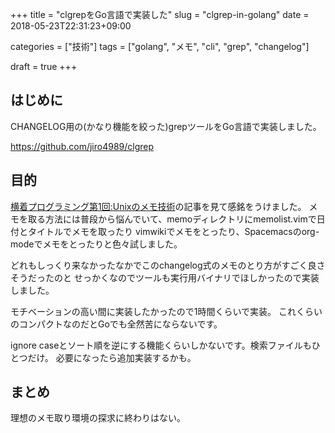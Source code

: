 +++
title = "clgrepをGo言語で実装した"
slug = "clgrep-in-golang"
date = 2018-05-23T22:31:23+09:00

categories = ["技術"]
tags = ["golang", "メモ", "cli", "grep", "changelog"]

draft = true
+++

はじめに
--------------------------------------------------------------------------------

CHANGELOG用の(かなり機能を絞った)grepツールをGo言語で実装しました。

https://github.com/jiro4989/clgrep

目的
--------------------------------------------------------------------------------

[横着プログラミング第1回:Unixのメモ技術](http://0xcc.net/unimag/1/)の記事を見て感銘をうけました。
メモを取る方法には普段から悩んでいて、memoディレクトリにmemolist.vimで日付とタイトルでメモを取ったり
vimwikiでメモをとったり、Spacemacsのorg-modeでメモをとったりと色々試しました。

どれもしっくり来なかったなかでこのchangelog式のメモのとり方がすごく良さそうだったのと
せっかくなのでツールも実行用バイナリでほしかったので実装しました。

モチベーションの高い間に実装したかったので1時間くらいで実装。
これくらいのコンパクトなのだとGoでも全然苦にならないです。

ignore caseとソート順を逆にする機能くらいしかないです。検索ファイルもひとつだけ。
必要になったら追加実装するかも。

まとめ
--------------------------------------------------------------------------------

理想のメモ取り環境の探求に終わりはない。

